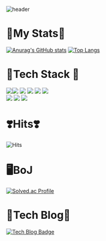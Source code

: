 
![header](https://capsule-render.vercel.app/api?type=wave&color=auto&height=300&section=header&text=Chab's_GitHub&fontSize=90)

# 👑My Stats👑
[![Anurag's GitHub stats](https://github-readme-stats.vercel.app/api?username=jiuumm)](https://github.com/anuraghazra/github-readme-stats)
[![Top Langs](https://github-readme-stats.vercel.app/api/top-langs/?username=jiuumm)](https://github.com/anuraghazra/github-readme-stats)<br>

# 🔧Tech Stack 🔧
<img src="https://img.shields.io/badge/Python-black?style=flat&logo=python&logoColor=3776AB"/><img src="https://img.shields.io/badge/HTML-blue?style=flat&logo=html5&logoColor=E34F26"/>
<img src="https://img.shields.io/badge/CSS-red?style=flat&logo=CSS3&logoColor=1572B6"/>
<img src="https://img.shields.io/badge/JavaScript-yellow?style=flat&logo=&logoColor=F7DF1E"/>
<img src="https://img.shields.io/badge/PyTorch-black?style=flat&logo=PyTorch&logoColor=EE4C2C"/>
<img src="https://img.shields.io/badge/Android-black?style=flat&logo=Android&logoColor=34A853"/><br>
<img src="https://img.shields.io/badge/ScikitLearn-white?style=flat&logo=scikitlearn&logoColor=F7931E"/>
<img src="https://img.shields.io/badge/Unity-black?style=flat&logo=unity&logoColor=FFFFFF"/>
<img src="https://img.shields.io/badge/C-white?style=flat&logo=C&logoColor=#A8B9CC"/>


# ❣️Hits❣️
![Hits](https://hits.seeyoufarm.com/api/count/incr/badge.svg?url=https%3A%2F%2Fgithub.com%2Fjiuumm&count_bg=%23FFDAC7&title_bg=%23FFADAD&icon=&icon_color=%23E7E7E7&title=hits&edge_flat=false)

# 🖥️BoJ 
[![Solved.ac Profile](http://mazassumnida.wtf/api/v2/generate_badge?boj=dbwldud630)](https://solved.ac/dbwldud630/)

# 💚Tech Blog💚
[![Tech Blog Badge](http://img.shields.io/badge/-Tech%20blog-black?style=flat-square&logo=github&link=https://velog.io/@dbwldud630/posts/)](https://velog.io/@dbwldud630/posts/)
